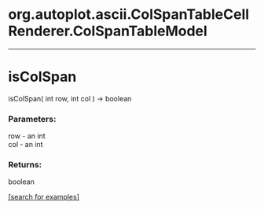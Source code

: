 # org.autoplot.ascii.ColSpanTableCellRenderer.ColSpanTableModel
***
<a name="isColSpan"></a>
# isColSpan
isColSpan( int row, int col ) &rarr; boolean



### Parameters:
row - an int
<br>col - an int

### Returns:
boolean


<a href="https://github.com/autoplot/dev/search?q=isColSpan&unscoped_q=isColSpan">[search for examples]</a>

